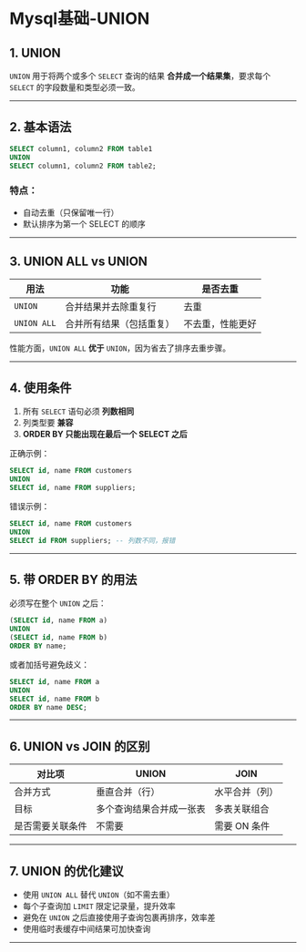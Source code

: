 # Mysql基础-UNION

## 1. UNION

`UNION` 用于将两个或多个 `SELECT` 查询的结果 **合并成一个结果集**，要求每个 `SELECT` 的字段数量和类型必须一致。

---

## 2. 基本语法

```sql
SELECT column1, column2 FROM table1
UNION
SELECT column1, column2 FROM table2;
```

### 特点：
- 自动去重（只保留唯一行）
- 默认排序为第一个 SELECT 的顺序

---

## 3. UNION ALL vs UNION

| 用法         | 功能                    | 是否去重 |
|--------------|-------------------------|--------|
| `UNION`      | 合并结果并去除重复行     | 去重   |
| `UNION ALL`  | 合并所有结果（包括重复） | 不去重，性能更好 |

性能方面，`UNION ALL` **优于** `UNION`，因为省去了排序去重步骤。

---

## 4. 使用条件

1. 所有 `SELECT` 语句必须 **列数相同**
2. 列类型要 **兼容**
3. **ORDER BY 只能出现在最后一个 SELECT 之后**

正确示例：

```sql
SELECT id, name FROM customers
UNION
SELECT id, name FROM suppliers;
```

错误示例：

```sql
SELECT id, name FROM customers
UNION
SELECT id FROM suppliers; -- 列数不同，报错
```

---

## 5. 带 ORDER BY 的用法

必须写在整个 `UNION` 之后：

```sql
(SELECT id, name FROM a)
UNION
(SELECT id, name FROM b)
ORDER BY name;
```

或者加括号避免歧义：

```sql
SELECT id, name FROM a
UNION
SELECT id, name FROM b
ORDER BY name DESC;
```

---

## 6. UNION vs JOIN 的区别

| 对比项     | UNION                          | JOIN                               |
|------------|--------------------------------|------------------------------------|
| 合并方式   | 垂直合并（行）                   | 水平合并（列）                       |
| 目标       | 多个查询结果合并成一张表         | 多表关联组合                        |
| 是否需要关联条件 | 不需要                       | 需要 ON 条件                      |

---

## 7. UNION 的优化建议

- 使用 `UNION ALL` 替代 `UNION`（如不需去重）  
- 每个子查询加 `LIMIT` 限定记录量，提升效率  
- 避免在 `UNION` 之后直接使用子查询包裹再排序，效率差  
- 使用临时表缓存中间结果可加快查询

---



